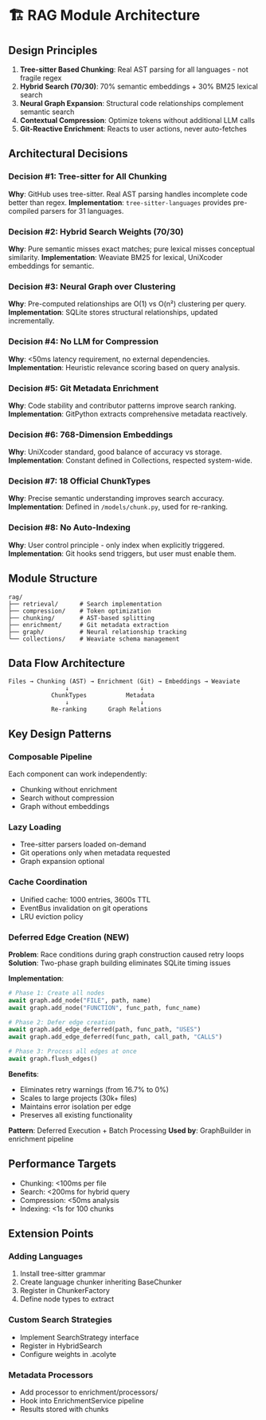 # 🏗️ RAG Module Architecture

## Design Principles

1. **Tree-sitter Based Chunking**: Real AST parsing for all languages - not fragile regex
2. **Hybrid Search (70/30)**: 70% semantic embeddings + 30% BM25 lexical search
3. **Neural Graph Expansion**: Structural code relationships complement semantic search
4. **Contextual Compression**: Optimize tokens without additional LLM calls
5. **Git-Reactive Enrichment**: Reacts to user actions, never auto-fetches

## Architectural Decisions

### Decision #1: Tree-sitter for All Chunking
**Why**: GitHub uses tree-sitter. Real AST parsing handles incomplete code better than regex.
**Implementation**: `tree-sitter-languages` provides pre-compiled parsers for 31 languages.

### Decision #2: Hybrid Search Weights (70/30)
**Why**: Pure semantic misses exact matches; pure lexical misses conceptual similarity.
**Implementation**: Weaviate BM25 for lexical, UniXcoder embeddings for semantic.

### Decision #3: Neural Graph over Clustering
**Why**: Pre-computed relationships are O(1) vs O(n²) clustering per query.
**Implementation**: SQLite stores structural relationships, updated incrementally.

### Decision #4: No LLM for Compression
**Why**: <50ms latency requirement, no external dependencies.
**Implementation**: Heuristic relevance scoring based on query analysis.

### Decision #5: Git Metadata Enrichment
**Why**: Code stability and contributor patterns improve search ranking.
**Implementation**: GitPython extracts comprehensive metadata reactively.

### Decision #6: 768-Dimension Embeddings
**Why**: UniXcoder standard, good balance of accuracy vs storage.
**Implementation**: Constant defined in Collections, respected system-wide.

### Decision #7: 18 Official ChunkTypes
**Why**: Precise semantic understanding improves search accuracy.
**Implementation**: Defined in `/models/chunk.py`, used for re-ranking.

### Decision #8: No Auto-Indexing
**Why**: User control principle - only index when explicitly triggered.
**Implementation**: Git hooks send triggers, but user must enable them.

## Module Structure

```
rag/
├── retrieval/      # Search implementation
├── compression/    # Token optimization  
├── chunking/       # AST-based splitting
├── enrichment/     # Git metadata extraction
├── graph/          # Neural relationship tracking
└── collections/    # Weaviate schema management
```

## Data Flow Architecture

```
Files → Chunking (AST) → Enrichment (Git) → Embeddings → Weaviate
                ↓                    ↓
            ChunkTypes           Metadata
                ↓                    ↓
            Re-ranking      Graph Relations
```

## Key Design Patterns

### Composable Pipeline
Each component can work independently:
- Chunking without enrichment
- Search without compression
- Graph without embeddings

### Lazy Loading
- Tree-sitter parsers loaded on-demand
- Git operations only when metadata requested
- Graph expansion optional

### Cache Coordination
- Unified cache: 1000 entries, 3600s TTL
- EventBus invalidation on git operations
- LRU eviction policy

### Deferred Edge Creation (NEW)
**Problem**: Race conditions during graph construction caused retry loops
**Solution**: Two-phase graph building eliminates SQLite timing issues

**Implementation**:
```python
# Phase 1: Create all nodes
await graph.add_node("FILE", path, name)
await graph.add_node("FUNCTION", func_path, func_name)

# Phase 2: Defer edge creation
await graph.add_edge_deferred(path, func_path, "USES")
await graph.add_edge_deferred(func_path, call_path, "CALLS")

# Phase 3: Process all edges at once
await graph.flush_edges()
```

**Benefits**:
- Eliminates retry warnings (from 16.7% to 0%)
- Scales to large projects (30k+ files)
- Maintains error isolation per edge
- Preserves all existing functionality

**Pattern**: Deferred Execution + Batch Processing
**Used by**: GraphBuilder in enrichment pipeline

## Performance Targets

- Chunking: <100ms per file
- Search: <200ms for hybrid query
- Compression: <50ms analysis
- Indexing: <1s for 100 chunks

## Extension Points

### Adding Languages
1. Install tree-sitter grammar
2. Create language chunker inheriting BaseChunker
3. Register in ChunkerFactory
4. Define node types to extract

### Custom Search Strategies
- Implement SearchStrategy interface
- Register in HybridSearch
- Configure weights in .acolyte

### Metadata Processors
- Add processor to enrichment/processors/
- Hook into EnrichmentService pipeline
- Results stored with chunks
